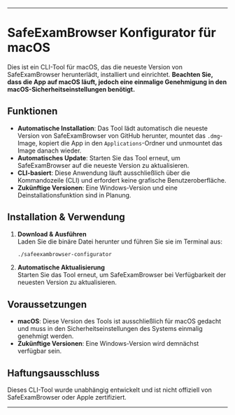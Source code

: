 

---

# SafeExamBrowser Konfigurator für macOS

Dies ist ein CLI-Tool für macOS, das die neueste Version von SafeExamBrowser herunterlädt, installiert und einrichtet. **Beachten Sie, dass die App auf macOS läuft, jedoch eine einmalige Genehmigung in den macOS-Sicherheitseinstellungen benötigt.**

## Funktionen

- **Automatische Installation**: Das Tool lädt automatisch die neueste Version von SafeExamBrowser von GitHub herunter, mountet das `.dmg`-Image, kopiert die App in den `Applications`-Ordner und unmountet das Image danach wieder.
- **Automatisches Update**: Starten Sie das Tool erneut, um SafeExamBrowser auf die neueste Version zu aktualisieren.
- **CLI-basiert**: Diese Anwendung läuft ausschließlich über die Kommandozeile (CLI) und erfordert keine grafische Benutzeroberfläche.
- **Zukünftige Versionen**: Eine Windows-Version und eine Deinstallationsfunktion sind in Planung.

## Installation & Verwendung

1. **Download & Ausführen**  
   Laden Sie die binäre Datei herunter und führen Sie sie im Terminal aus:
   ```bash
   ./safeexambrowser-configurator
   ```

2. **Automatische Aktualisierung**  
   Starten Sie das Tool erneut, um SafeExamBrowser bei Verfügbarkeit der neuesten Version zu aktualisieren.

## Voraussetzungen

- **macOS**: Diese Version des Tools ist ausschließlich für macOS gedacht und muss in den Sicherheitseinstellungen des Systems einmalig genehmigt werden.
- **Zukünftige Versionen**: Eine Windows-Version wird demnächst verfügbar sein.

## Haftungsausschluss

Dieses CLI-Tool wurde unabhängig entwickelt und ist nicht offiziell von SafeExamBrowser oder Apple zertifiziert. 

---
